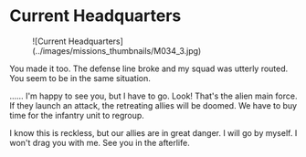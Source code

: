 # Current Headquarters

<figure markdown>
![Current Headquarters](../images/missions_thumbnails/M034_3.jpg)
</figure>

You made it too.
The defense line broke and my squad was utterly routed.
You seem to be in the same situation.

……
I'm happy to see you, but I have to go.
Look! That's the alien main force.
If they launch an attack, the retreating allies will be doomed.
We have to buy time for the infantry unit to regroup.

I know this is reckless, but our allies are in great danger.
I will go by myself. I won't drag you with me.
See you in the afterlife.
